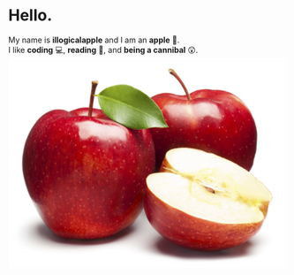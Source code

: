 # Hello.
My name is **illogicalapple** and I am an **apple** :apple:.  
I like **coding** :computer:, **reading** :open_book:, and **being a cannibal** :astonished:.
![Apple](apple.jpg)
